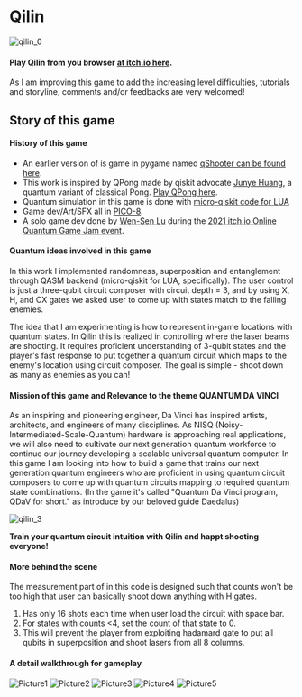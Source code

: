 # Qilin
![qilin_0](https://user-images.githubusercontent.com/29524895/135959539-cb2a1d46-d2c4-4c77-b43d-ef73836a74d5.gif)
#### Play Qilin from you browser [at itch.io here](https://wslu42.itch.io/qilin).
As I am improving this game to add the increasing level difficulties, tutorials and storyline, comments and/or feedbacks are very welcomed!

## Story of this game

#### History of this game
- An earlier version of is game in pygame named [qShooter can be found here](https://github.com/wslu42/qShooter).
- This work is inspired by QPong made by qiskit advocate [Junye Huang](https://huangjunye.github.io/), a quantum variant of classical Pong. [Play QPong here](https://alfa871212.itch.io/qpong).
- Quantum simulation in this game is done with [micro-qiskit code for LUA](https://github.com/qiskit-community/MicroQiskit/blob/main/versions/Lua/README.md)
- Game dev/Art/SFX all in [PICO-8](https://www.lexaloffle.com/pico-8.php).
- A solo game dev done by [Wen-Sen Lu](https://github.com/wslu42) during the [2021 itch.io Online Quantum Game Jam event](https://itch.io/jam/online-quantum-game-jam).

#### Quantum ideas involved in this game
In this work I implemented randomness, superposition and entanglement through QASM backend (micro-qiskit for LUA, specifically). The user control is just a three-qubit circuit composer with circuit depth = 3, and by using X, H, and CX gates we asked user to come up with states match to the falling enemies.

The idea that I am experimenting is how to represent in-game locations with quantum states. In Qilin this is realized in controlling where the laser beams are shooting. It requires proficient understanding of 3-qubit states and the player's fast response to put together a quantum circuit which maps to the enemy's location using circuit composer. The goal is simple - shoot down as many as enemies as you can!

#### Mission of this game and Relevance to the theme QUANTUM DA VINCI
As an inspiring and pioneering engineer, Da Vinci has inspired artists, architects, and engineers of many disciplines. As NISQ (Noisy-Intermediated-Scale-Quantum) hardware is approaching real applications, we will also need to cultivate our next generation quantum workforce to continue our journey developing a scalable universal quantum computer. In this game I am looking into how to build a game that trains our next generation quantum engineers who are proficient in using quantum circuit composers to come up with quantum circuits mapping to required quantum state combinations. (In the game it's called "Quantum Da Vinci program, QDaV for short." as introduce by our beloved guide Daedalus)

![qilin_3](https://user-images.githubusercontent.com/29524895/135960047-1ed86aa1-f085-4c79-8d6d-92b98f925857.gif)

**Train your quantum circuit intuition with Qilin and happt shooting everyone!**

#### More behind the scene
The measurement part of in this code is designed such that counts won't be too high that user can basically shoot down anything with H gates.
1. Has only 16 shots each time when user load the circuit with space bar.
2. For states with counts <4, set the count of that state to 0.
3. This will prevent the player from exploiting hadamard gate to put all qubits in superposition and shoot lasers from all 8 columns.

#### A detail walkthrough for gameplay
![Picture1](https://user-images.githubusercontent.com/29524895/135765697-42ebe447-65fb-43d9-8267-45b225a4ad44.png)
![Picture2](https://user-images.githubusercontent.com/29524895/135765698-1f1fa90e-56d3-4c56-aa6c-5dfb8322e681.png)
![Picture3](https://user-images.githubusercontent.com/29524895/135765701-e5c83a38-f7e2-40ba-a3aa-7ad79cf2551b.png)
![Picture4](https://user-images.githubusercontent.com/29524895/135765711-fa0e0bc7-94d4-4995-a1e0-7007cf3df86b.png)
![Picture5](https://user-images.githubusercontent.com/29524895/135765798-7daf1252-e266-41b1-902d-a3a1bd914156.png)
